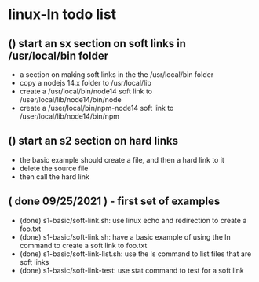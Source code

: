 # linux-ln todo list

## () start an sx section on soft links in /usr/local/bin folder
* a section on making soft links in the the /usr/local/bin folder
* copy a nodejs 14.x folder to /usr/local/lib
* create a /usr/local/bin/node14 soft link to /user/local/lib/node14/bin/node
* create a /user/local/bin/npm-node14 soft link to /user/local/lib/node14/bin/npm

## () start an s2 section on hard links
* the basic example should create a file, and then a hard link to it
* delete the source file
* then call the hard link

## ( done 09/25/2021 ) - first set of examples
* (done) s1-basic/soft-link.sh: use linux echo and redirection to create a foo.txt
* (done) s1-basic/soft-link.sh: have a basic example of using the ln command to create a soft link to foo.txt
* (done) s1-basic/soft-link-list.sh: use the ls command to list files that are soft links
* (done) s1-basic/soft-link-test: use stat command to test for a soft link